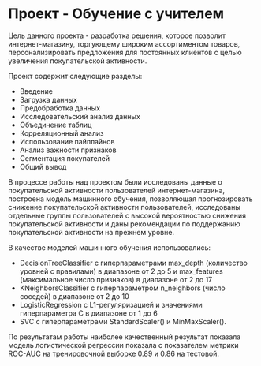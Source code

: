 # Проект - Обучение с учителем
Цель данного проекта - разработка решения, которое позволит интернет-магазину, торгующему широким ассортиментом товаров, персонализировать предложения для постоянных клиентов с целью увеличения покупательской активности.

Проект содержит следующие разделы:

- Введение
- Загрузка данных
- Предобработка данных
- Исследовательский анализ данных
- Объединение таблиц
- Корреляционный анализ
- Использование пайплайнов
- Анализ важности признаков
- Сегментация покупателей
- Общий вывод


В процессе работы над проектом были исследованы данные о покупательской активности пользователей интернет-магазина, построена модель машинного обучения, позволяющая прогнозировать снижение покупательской активности пользователей, исследованы отдельные группы пользователей с высокой вероятностью снижения покупательской активности и даны рекомендации по поддержанию покупательской активности на прежнем уровне.

В качестве моделей машинного обучения использовались:
- DecisionTreeClassifier с гиперпараметрами max_depth (количество уровней с правилами) в диапазоне от 2 до 5 и max_features (максимальное число признаков) в диапазоне от 2 до 17
- KNeighborsClassifier с гиперпараметром n_neighbors (число соседей) в диапазоне от 2 до 10
- LogisticRegression с L1-регуляризацией и значениями гиперпараметра C в диапазоне от 1 до 6
- SVC с гиперпараметрами StandardScaler() и MinMaxScaler().

По результатам работы наиболее качественный результат показала  модель логистической регрессии показала с показателем метрики ROC-AUC на тренировочной выборке 0.89 и 0.86 на тестовой.
